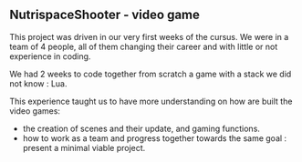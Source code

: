 ## NutrispaceShooter - video game

This project was driven in our very first weeks of the cursus. We were in a team of 4 people, all of them changing their career and with little or not experience in coding.

We had 2 weeks to code together from scratch a game with a stack we did not know : Lua. 

This experience taught us to have more understanding on how are built the video games: 
- the creation of scenes and their update, and gaming functions. 
- how to work as a team and progress together towards the same goal : present a minimal viable project.
